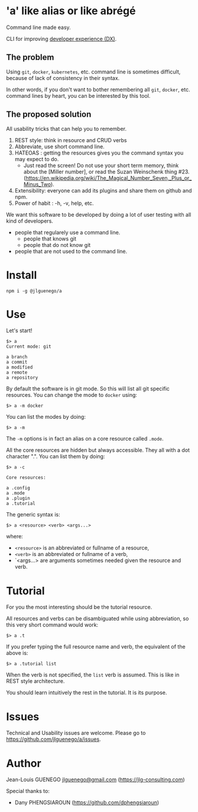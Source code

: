 # 'a' like alias or like abrégé

Command line made easy.

CLI for improving [developer experience (DX)](https://hackernoon.com/developer-experience-dx-devs-are-people-too-6590d6577afe).


## The problem

Using `git`, `docker`, `kubernetes`, etc. command line is sometimes difficult, because of lack of consistency in their syntax.

In other words, if you don't want to bother remembering all `git`, `docker`, etc. command lines by heart, you can be interested by this tool.


## The proposed solution 

All usability tricks that can help you to remember. 

1) REST style: think in resource and CRUD verbs
2) Abbreviate, use short command line.
3) HATEOAS : getting the resources gives you the command syntax you may expect to do.
    - Just read the screen! Do not use your short term memory, think about the [Miller number], or read the Suzan Weinschenk thing #23.(https://en.wikipedia.org/wiki/The_Magical_Number_Seven,_Plus_or_Minus_Two).
4) Extensibility: everyone can add its plugins and share them on github and npm.
5) Power of habit : -h, -v, help, etc.

We want this software to be developed by doing a lot of user testing with all kind of developers.

- people that regularely use a command line.
    - people that knows git
    - people that do not know git
- people that are not used to the command line.


# Install

```
npm i -g @jlguenego/a
```

# Use

Let's start!

```
$> a
Current mode: git

a branch
a commit
a modified
a remote
a repository
```

By default the software is in git mode. So this will list all git specific resources.
You can change the mode to `docker` using:
```
$> a -m docker
```

You can list the modes by doing:
```
$> a -m
```

The `-m` options is in fact an alias on a core resource called `.mode`.

All the core resources are hidden but always accessible. They all with a dot character ".".
You can list them by doing:

```
$> a -c

Core resources:

a .config
a .mode
a .plugin
a .tutorial
```

The generic syntax is:

```
$> a <resource> <verb> <args...>
```

where:

- `<resource>` is an abbreviated or fullname of a resource,
- `<verb>` is an abbreviated or fullname of a verb,
- `<args...> are arguments sometimes needed given the resource and verb.

# Tutorial

For you the most interesting should be the tutorial resource.

All resources and verbs can be disambiguated while using abbreviation, so this very short command would work:

```
$> a .t
```

If you prefer typing the full resource name and verb, the equivalent of the above is:

```
$> a .tutorial list
```

When the verb is not specified, the `list` verb is assumed. This is like in REST style architecture.

You should learn intuitively the rest in the tutorial. It is its purpose.

# Issues

Technical and Usability issues are welcome.
Please go to https://github.com/jlguenego/a/issues.

# Author

Jean-Louis GUENEGO <jlguenego@gmail.com> (https://jlg-consulting.com)

Special thanks to:

- Dany PHENGSIAROUN (https://github.com/dphengsiaroun)